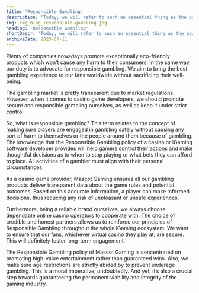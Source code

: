 ```yaml
---
title: 'Responsible Gambling'
description: 'Today, we will refer to such an essential thing as the power of branding.'
img: img_blog_responsible-gambling.jpg
heading: 'Responsible Gambling'
shortDescr: 'Today, we will refer to such an essential thing as the power of branding.'
archiveDate: 2023-07-11
---
```


Plenty of companies nowadays promote exceptionally eco-friendly products which won’t cause any harm to their consumers. In the same way, our duty is to advocate for responsible gambling. We aim to bring the best gambling experience to our fans worldwide without sacrificing their well-being.

The gambling market is pretty transparent due to market regulations. However, when it comes to casino game developers, we should promote secure and responsible gambling ourselves, as well as keep it under strict control.

So, what is responsible gambling? This term relates to the concept of making sure players are engaged in gambling safely without causing any sort of harm to themselves or the people around them because of gambling. The knowledge that the Responsible Gambling policy of a casino or iGaming software developer provides will help gamers control their actions and make thoughtful decisions as to when to stop playing or what bets they can afford to place. All activities of a gambler must align with their personal circumstances.

As a casino game provider, Mascot Gaming ensures all our gambling products deliver transparent data about the game rules and potential outcomes. Based on this accurate information, a player can make informed decisions, thus reducing any risk of unpleasant or unsafe experiences.

Furthermore, being a reliable brand ourselves, we always choose dependable online casino operators to cooperate with. The choice of credible and honest partners allows us to reinforce our principles of Responsible Gambling throughout the whole iGaming ecosystem. We want to ensure that our fans, whichever virtual casino they play at, are secure. This will definitely foster long-term engagement. 

The Responsible Gambling policy of Mascot Gaming is concentrated on promoting high-value entertainment rather than guaranteed wins. Also, we make sure age restrictions are strictly abided by to prevent underage gambling. This is a moral imperative, undoubtedly. And yet, it’s also a crucial step towards guaranteeing the permanent viability and integrity of the gaming industry.
